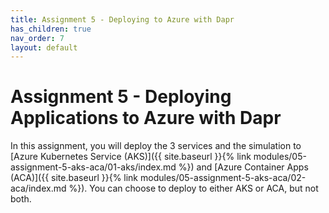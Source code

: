 ```yaml
---
title: Assignment 5 - Deploying to Azure with Dapr
has_children: true
nav_order: 7
layout: default
---
```


# Assignment 5 - Deploying Applications to Azure with Dapr

In this assignment, you will deploy the 3 services and the simulation to [Azure Kubernetes Service (AKS)]({{ site.baseurl }}{% link modules/05-assignment-5-aks-aca/01-aks/index.md %}) and [Azure Container Apps (ACA)]({{ site.baseurl }}{% link modules/05-assignment-5-aks-aca/02-aca/index.md %}). You can choose to deploy to either AKS or ACA, but not both.
